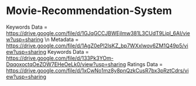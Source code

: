 # Movie-Recommendation-System
Keywords Data = https://drive.google.com/file/d/1GJqGCCJBWEjlmw381L3CUdT9LipI_6AI/view?usp=sharing \n
Metadata = https://drive.google.com/file/d/1AgZ0ePl2IsKZ_bp7WXxlwov6ZM1Q49p5/view?usp=sharing
Keywords Data = https://drive.google.com/file/d/133Pk3YOm-DqqoxoctqOeZOW7EHeOeLk0/view?usp=sharing
Ratings Data = https://drive.google.com/file/d/1xCwNo1mz8y8pnQzkCusR7bx3pRztCdrs/view?usp=sharing
